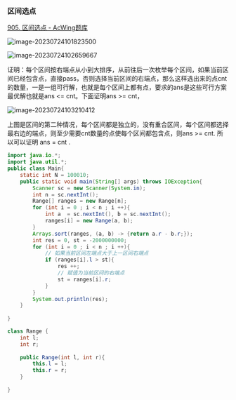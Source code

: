 ### 区间选点

[905. 区间选点 - AcWing题库](https://www.acwing.com/problem/content/907/)

![image-20230724101823500](C:\Users\23694\AppData\Roaming\Typora\typora-user-images\image-20230724101823500.png)

![image-20230724102659667](C:\Users\23694\AppData\Roaming\Typora\typora-user-images\image-20230724102659667.png)

证明：每个区间按右端点从小到大排序，从前往后一次枚举每个区间，如果当前区间已经包含点，直接pass，否则选择当前区间的右端点，那么这样选出来的点cnt的数量，一是一组可行解，也就是每个区间上都有点，要求的ans是这些可行方案最优解也就是ans <= cnt。下面证明ans >= cnt，

![image-20230724103210412](C:\Users\23694\AppData\Roaming\Typora\typora-user-images\image-20230724103210412.png)

上图是区间的第二种情况，每个区间都是独立的，没有重合区间，每个区间都选择最右边的端点，则至少需要cnt数量的点使每个区间都包含点，则ans >= cnt. 所以可以证明 ans = cnt .

```java
import java.io.*;
import java.util.*;
public class Main{
    static int N = 100010;
    public static void main(String[] args) throws IOException{
        Scanner sc = new Scanner(System.in);
        int n = sc.nextInt();
        Range[] ranges = new Range[n];
        for (int i = 0 ; i < n ; i ++){
            int a  = sc.nextInt(), b = sc.nextInt();
            ranges[i] = new Range(a, b);
        }
        Arrays.sort(ranges, (a, b) -> {return a.r - b.r;});
        int res = 0, st = -2000000000;
        for (int i = 0 ; i < n ; i ++){
            // 如果当前区间左端点大于上一区间右端点
            if (ranges[i].l > st){
                res ++;
                // 赋值为当前区间的右端点
                st = ranges[i].r;
            }
        }
        System.out.println(res);
    }
    
}

class Range {
    int l;
    int r;
    
    public Range(int l, int r){
        this.l = l;
        this.r = r;
    }
    
}

```

